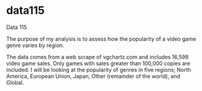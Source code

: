 # data115
Data 115

The purpose of my analysis is to assess how the popularity of a video game genre varies by region.

The data comes from a web scrape of vgchartz.com and includes 16,598 video game sales. Only games with sales greater than 100,000 copies are included. I will be looking at the popularity of genres in five regions; North America, European Union, Japan, Other (remainder of the world), and Global.
